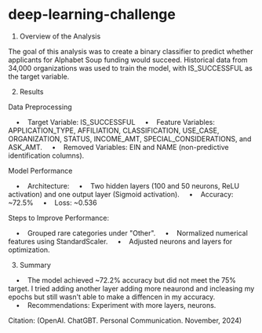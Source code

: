# deep-learning-challenge

1. Overview of the Analysis

The goal of this analysis was to create a binary classifier to predict whether applicants for Alphabet Soup funding would succeed. Historical data from 34,000 organizations was used to train the model, with IS_SUCCESSFUL as the target variable.

2. Results

Data Preprocessing

    •    Target Variable: IS_SUCCESSFUL
    •    Feature Variables: APPLICATION_TYPE, AFFILIATION, CLASSIFICATION, USE_CASE, ORGANIZATION, STATUS, INCOME_AMT, SPECIAL_CONSIDERATIONS, and ASK_AMT.
    •    Removed Variables: EIN and NAME (non-predictive identification columns).

Model Performance

    •    Architecture:
    •    Two hidden layers (100 and 50 neurons, ReLU activation) and one output layer (Sigmoid activation).
    •    Accuracy: ~72.5%
    •    Loss: ~0.536

Steps to Improve Performance:

    •    Grouped rare categories under "Other".
    •    Normalized numerical features using StandardScaler.
    •    Adjusted neurons and layers for optimization.

3. Summary

    •    The model achieved ~72.2% accuracy but did not meet the 75% target. I tried adding another layer adding more neaurond and incleasing my epochs but still wasn't able to make a diffencen in my accuracy.
    •    Recommendations: Experiment with more layers, neurons.
































Citation: (OpenAI. ChatGBT. Personal Communication. November, 2024)